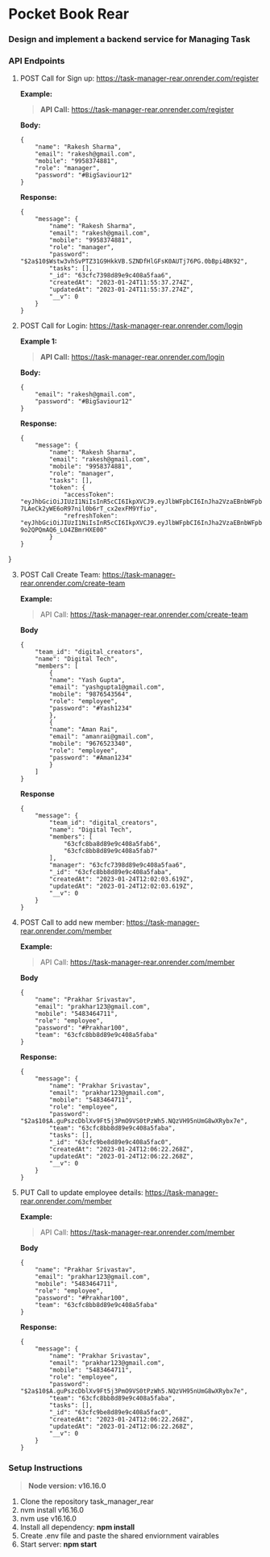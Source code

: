 # Pocket Book Rear
### Design and implement a backend service for Managing Task

### API Endpoints
1. POST Call for Sign up: https://task-manager-rear.onrender.com/register

    **Example:**

    >**API Call:** https://task-manager-rear.onrender.com/register

    **Body:** 
    ```
    {
        "name": "Rakesh Sharma",
        "email": "rakesh@gmail.com",
        "mobile": "9958374881",
        "role": "manager",
        "password": "#BigSaviour12"
    }
    ```

    **Response:**
    ```
    {
        "message": {
            "name": "Rakesh Sharma",
            "email": "rakesh@gmail.com",
            "mobile": "9958374881",
            "role": "manager",
            "password": "$2a$10$Wstw3vhSvPTZ31G9HkkVB.SZNDfHlGFsK0AUTj76PG.0bBpi4BK92",
            "tasks": [],
            "_id": "63cfc7398d89e9c408a5faa6",
            "createdAt": "2023-01-24T11:55:37.274Z",
            "updatedAt": "2023-01-24T11:55:37.274Z",
            "__v": 0
        }
    }
    ```

2. POST Call for Login: https://task-manager-rear.onrender.com/login

    **Example 1:**

    >**API Call:** https://task-manager-rear.onrender.com/login

    **Body:** 
    ```
    {
        "email": "rakesh@gmail.com",
        "password": "#BigSaviour12"
    }
    ```

    **Response:** 
    ``` 
    {
        "message": {
            "name": "Rakesh Sharma",
            "email": "rakesh@gmail.com",
            "mobile": "9958374881",
            "role": "manager",
            "tasks": [],
            "token": {
                "accessToken": "eyJhbGciOiJIUzI1NiIsInR5cCI6IkpXVCJ9.eyJlbWFpbCI6InJha2VzaEBnbWFpbC5jb20iLCJpYXQiOjE2NzQ1NjE0MjMsImV4cCI6MTY3NDczNDIyM30.1pBXP3-7LAeCk2yWE6oR97nil0b6rT_cx2exFM9Yfio",
                "refreshToken": "eyJhbGciOiJIUzI1NiIsInR5cCI6IkpXVCJ9.eyJlbWFpbCI6InJha2VzaEBnbWFpbC5jb20iLCJpYXQiOjE2NzQ1NjE0MjN9.VTMPOknnmLApKGy9XJL-9o2QPQmAQ6_LO4ZBmrHXE00"
            }
    }
}
   
3. POST Call Create Team: https://task-manager-rear.onrender.com/create-team

    **Example:**

    >API Call: https://task-manager-rear.onrender.com/create-team

    **Body**
    ```
    {
        "team_id": "digital_creators",
        "name": "Digital Tech",
        "members": [
            {
            "name": "Yash Gupta",
            "email": "yashgupta1@gmail.com",
            "mobile": "9876543564",
            "role": "employee",
            "password": "#Yash1234"
            },
            {
            "name": "Aman Rai",
            "email": "amanrai@gmail.com",
            "mobile": "9676523340",
            "role": "employee",
            "password": "#Aman1234"
            }
        ]
    }
    ```

    **Response**
    ```
    {
        "message": {
            "team_id": "digital_creators",
            "name": "Digital Tech",
            "members": [
                "63cfc8ba8d89e9c408a5fab6",
                "63cfc8bb8d89e9c408a5fab7"
            ],
            "manager": "63cfc7398d89e9c408a5faa6",
            "_id": "63cfc8bb8d89e9c408a5faba",
            "createdAt": "2023-01-24T12:02:03.619Z",
            "updatedAt": "2023-01-24T12:02:03.619Z",
            "__v": 0
        }
    }
    ```

4. POST Call to add new member: https://task-manager-rear.onrender.com/member

    **Example:**

    >API Call: https://task-manager-rear.onrender.com/member

    **Body**
    ```
    {
        "name": "Prakhar Srivastav",
        "email": "prakhar123@gmail.com",
        "mobile": "5483464711",
        "role": "employee",
        "password": "#Prakhar100",
        "team": "63cfc8bb8d89e9c408a5faba"
    }
    ```

    **Response:**
    ```
    {
        "message": {
            "name": "Prakhar Srivastav",
            "email": "prakhar123@gmail.com",
            "mobile": "5483464711",
            "role": "employee",
            "password": "$2a$10$A.guPszcDblXv9Ft5j3PmO9VS0tPzWh5.NQzVH95nUmG8wXRybx7e",
            "team": "63cfc8bb8d89e9c408a5faba",
            "tasks": [],
            "_id": "63cfc9be8d89e9c408a5fac0",
            "createdAt": "2023-01-24T12:06:22.268Z",
            "updatedAt": "2023-01-24T12:06:22.268Z",
            "__v": 0
        }
    }
    ```

5. PUT Call to update employee details: https://task-manager-rear.onrender.com/member

    **Example:**

    >API Call: https://task-manager-rear.onrender.com/member

    **Body**
    ```
    {
        "name": "Prakhar Srivastav",
        "email": "prakhar123@gmail.com",
        "mobile": "5483464711",
        "role": "employee",
        "password": "#Prakhar100",
        "team": "63cfc8bb8d89e9c408a5faba"
    }
    ```

    **Response:**
    ```
    {
        "message": {
            "name": "Prakhar Srivastav",
            "email": "prakhar123@gmail.com",
            "mobile": "5483464711",
            "role": "employee",
            "password": "$2a$10$A.guPszcDblXv9Ft5j3PmO9VS0tPzWh5.NQzVH95nUmG8wXRybx7e",
            "team": "63cfc8bb8d89e9c408a5faba",
            "tasks": [],
            "_id": "63cfc9be8d89e9c408a5fac0",
            "createdAt": "2023-01-24T12:06:22.268Z",
            "updatedAt": "2023-01-24T12:06:22.268Z",
            "__v": 0
        }
    }
    ```

### Setup Instructions

> **Node version: v16.16.0**
1. Clone the repository task_manager_rear
2. nvm install v16.16.0
3. nvm use v16.16.0
4. Install all dependency: **npm install**
5. Create .env file and paste the shared enviornment vairables
6. Start server: **npm start**


